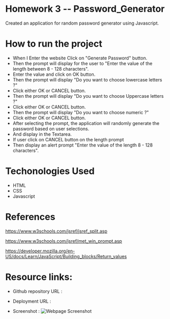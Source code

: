 # Homework 3 -- Password_Generator
Created an application for random password generator using Javascript.


# How to run the project 

*  When I Enter the website Click on "Generate Password" button.
*  Then the prompt will display for the user to "Enter the value of the length between 8 - 128 characters".
*  Enter the value and click on OK button.
*  Then the prompt will display "Do you want to choose lowercase letters ?" 
*  Click either OK or CANCEL button.
*  Then the prompt will display "Do you want to choose Uppercase letters ?" 
*  Click either OK or CANCEL button.
*  Then the prompt will display "Do you want to choose numeric ?" 
*  Click either OK or CANCEL button.
*  After selecting the prompt, the application will randomly generate the password based on user selections.
*  And display in the Textarea.
*  If user click on CANCEL button on the length prompt
*  Then display an alert prompt "Enter the value of the length 8 - 128 characters".


# Techonologies Used

 * HTML
 * CSS
 * Javascript 


# References

   https://www.w3schools.com/jsref/jsref_split.asp

   https://www.w3schools.com/jsref/met_win_prompt.asp

   https://developer.mozilla.org/en-US/docs/Learn/JavaScript/Building_blocks/Return_values


# Resource links:

* Github repository URL : 

* Deployment URL :

* Screenshot :
    ![Webpage Screenshot](./assets/image/Aboutme.png?raw=true)


